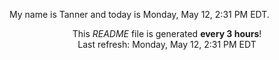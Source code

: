 My name is Tanner and today is Monday, May 12, 2:31 PM EDT.

<p align="center">This <i>README</i> file is generated <b>every 3 hours</b>!</br>Last refresh: Monday, May 12, 2:31 PM EDT<br /></p>
